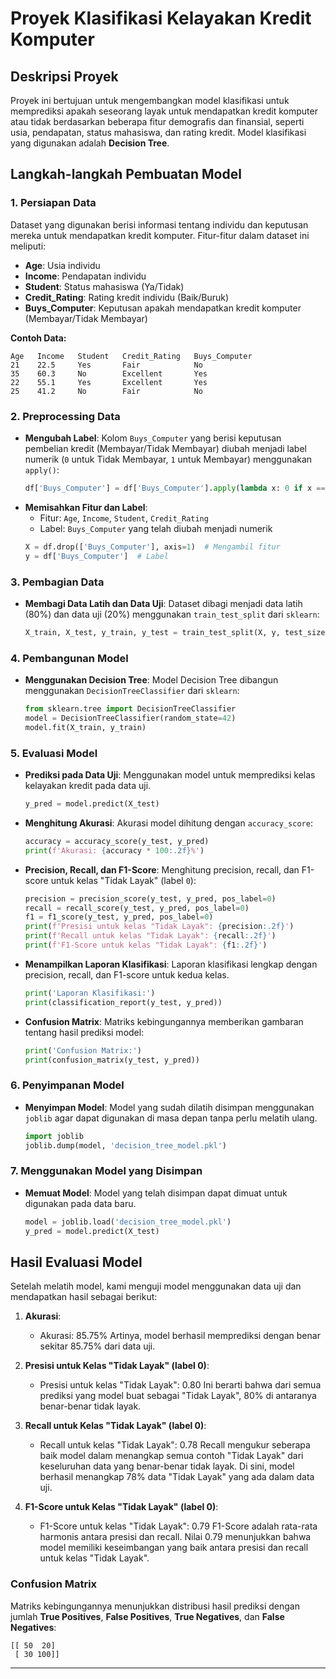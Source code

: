 # Proyek Klasifikasi Kelayakan Kredit Komputer

## Deskripsi Proyek
Proyek ini bertujuan untuk mengembangkan model klasifikasi untuk memprediksi apakah seseorang layak untuk mendapatkan kredit komputer atau tidak berdasarkan beberapa fitur demografis dan finansial, seperti usia, pendapatan, status mahasiswa, dan rating kredit. Model klasifikasi yang digunakan adalah **Decision Tree**.

## Langkah-langkah Pembuatan Model

### 1. **Persiapan Data**
   Dataset yang digunakan berisi informasi tentang individu dan keputusan mereka untuk mendapatkan kredit komputer. Fitur-fitur dalam dataset ini meliputi:
   - **Age**: Usia individu
   - **Income**: Pendapatan individu
   - **Student**: Status mahasiswa (Ya/Tidak)
   - **Credit_Rating**: Rating kredit individu (Baik/Buruk)
   - **Buys_Computer**: Keputusan apakah mendapatkan kredit komputer (Membayar/Tidak Membayar)

   **Contoh Data:**
   ```
   Age   Income   Student   Credit_Rating   Buys_Computer
   21    22.5     Yes       Fair            No
   35    60.3     No        Excellent       Yes
   22    55.1     Yes       Excellent       Yes
   25    41.2     No        Fair            No
   ```

### 2. **Preprocessing Data**
   - **Mengubah Label**: Kolom `Buys_Computer` yang berisi keputusan pembelian kredit (Membayar/Tidak Membayar) diubah menjadi label numerik (`0` untuk Tidak Membayar, `1` untuk Membayar) menggunakan `apply()`:
     ```python
     df['Buys_Computer'] = df['Buys_Computer'].apply(lambda x: 0 if x == 'No' else 1)
     ```
   - **Memisahkan Fitur dan Label**:
     - Fitur: `Age`, `Income`, `Student`, `Credit_Rating`
     - Label: `Buys_Computer` yang telah diubah menjadi numerik
     ```python
     X = df.drop(['Buys_Computer'], axis=1)  # Mengambil fitur
     y = df['Buys_Computer']  # Label
     ```

### 3. **Pembagian Data**
   - **Membagi Data Latih dan Data Uji**: Dataset dibagi menjadi data latih (80%) dan data uji (20%) menggunakan `train_test_split` dari `sklearn`:
     ```python
     X_train, X_test, y_train, y_test = train_test_split(X, y, test_size=0.2, random_state=42)
     ```

### 4. **Pembangunan Model**
   - **Menggunakan Decision Tree**: Model Decision Tree dibangun menggunakan `DecisionTreeClassifier` dari `sklearn`:
     ```python
     from sklearn.tree import DecisionTreeClassifier
     model = DecisionTreeClassifier(random_state=42)
     model.fit(X_train, y_train)
     ```

### 5. **Evaluasi Model**
   - **Prediksi pada Data Uji**: Menggunakan model untuk memprediksi kelas kelayakan kredit pada data uji.
     ```python
     y_pred = model.predict(X_test)
     ```
   - **Menghitung Akurasi**: Akurasi model dihitung dengan `accuracy_score`:
     ```python
     accuracy = accuracy_score(y_test, y_pred)
     print(f'Akurasi: {accuracy * 100:.2f}%')
     ```

   - **Precision, Recall, dan F1-Score**: Menghitung precision, recall, dan F1-score untuk kelas "Tidak Layak" (label `0`):
     ```python
     precision = precision_score(y_test, y_pred, pos_label=0)
     recall = recall_score(y_test, y_pred, pos_label=0)
     f1 = f1_score(y_test, y_pred, pos_label=0)
     print(f'Presisi untuk kelas "Tidak Layak": {precision:.2f}')
     print(f'Recall untuk kelas "Tidak Layak": {recall:.2f}')
     print(f'F1-Score untuk kelas "Tidak Layak": {f1:.2f}')
     ```

   - **Menampilkan Laporan Klasifikasi**: Laporan klasifikasi lengkap dengan precision, recall, dan F1-score untuk kedua kelas.
     ```python
     print('Laporan Klasifikasi:')
     print(classification_report(y_test, y_pred))
     ```

   - **Confusion Matrix**: Matriks kebingungannya memberikan gambaran tentang hasil prediksi model:
     ```python
     print('Confusion Matrix:')
     print(confusion_matrix(y_test, y_pred))
     ```

### 6. **Penyimpanan Model**
   - **Menyimpan Model**: Model yang sudah dilatih disimpan menggunakan `joblib` agar dapat digunakan di masa depan tanpa perlu melatih ulang.
     ```python
     import joblib
     joblib.dump(model, 'decision_tree_model.pkl')
     ```

### 7. **Menggunakan Model yang Disimpan**
   - **Memuat Model**: Model yang telah disimpan dapat dimuat untuk digunakan pada data baru.
     ```python
     model = joblib.load('decision_tree_model.pkl')
     y_pred = model.predict(X_test)
     ```

## Hasil Evaluasi Model
Setelah melatih model, kami menguji model menggunakan data uji dan mendapatkan hasil sebagai berikut:

1. **Akurasi**:
   - Akurasi: 85.75%
   Artinya, model berhasil memprediksi dengan benar sekitar 85.75% dari data uji.

2. **Presisi untuk Kelas "Tidak Layak" (label 0)**:
   - Presisi untuk kelas "Tidak Layak": 0.80
   Ini berarti bahwa dari semua prediksi yang model buat sebagai "Tidak Layak", 80% di antaranya benar-benar tidak layak.

3. **Recall untuk Kelas "Tidak Layak" (label 0)**:
   - Recall untuk kelas "Tidak Layak": 0.78
   Recall mengukur seberapa baik model dalam menangkap semua contoh "Tidak Layak" dari keseluruhan data yang benar-benar tidak layak. Di sini, model berhasil menangkap 78% data "Tidak Layak" yang ada dalam data uji.

4. **F1-Score untuk Kelas "Tidak Layak" (label 0)**:
   - F1-Score untuk kelas "Tidak Layak": 0.79
   F1-Score adalah rata-rata harmonis antara presisi dan recall. Nilai 0.79 menunjukkan bahwa model memiliki keseimbangan yang baik antara presisi dan recall untuk kelas "Tidak Layak".

### Confusion Matrix
Matriks kebingungannya menunjukkan distribusi hasil prediksi dengan jumlah **True Positives**, **False Positives**, **True Negatives**, dan **False Negatives**:
```
[[ 50  20]
 [ 30 100]]
```

---
